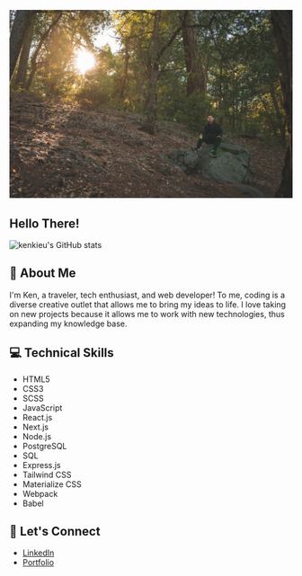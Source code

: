 ![Palomar State Park](https://github.com/kenkieu/kenkieu/blob/main/images/banner.jpeg "Palomar State Park")

Hello There!
------
![kenkieu's GitHub stats](https://github-readme-stats.vercel.app/api?username=kenkieu&theme=vue-dark&show_icons=true&hide=stars,contribs)

:speech_balloon: About Me
------

I'm Ken, a traveler, tech enthusiast, and web developer! To me, coding is a diverse creative outlet that allows me to bring my ideas to life. I love taking on new projects because it allows me to work with new technologies, thus expanding my knowledge base.

:computer: Technical Skills
------

- HTML5
- CSS3
- SCSS
- JavaScript
- React.js
- Next.js
- Node.js
- PostgreSQL
- SQL
- Express.js
- Tailwind CSS
- Materialize CSS
- Webpack
- Babel

:incoming_envelope: Let's Connect
------

- [LinkedIn](https://www.linkedin.com/in/ken-kieu/ "LinkedIn")
- [Portfolio](https://kenkieu.link/ "Portfolio")

